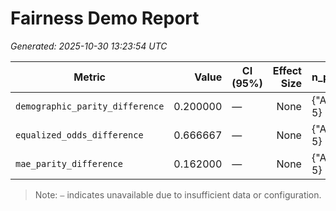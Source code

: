 # Fairness Demo Report

_Generated: 2025-10-30 13:23:54 UTC_

| Metric | Value | CI (95%) | Effect Size | n_per_group |
|---|---:|---|---:|---|
| `demographic_parity_difference` | 0.200000 | — | None | {"A": 5, "B": 5} |
| `equalized_odds_difference` | 0.666667 | — | None | {"A": 5, "B": 5} |
| `mae_parity_difference` | 0.162000 | — | None | {"A": 5, "B": 5} |

> Note: `—` indicates unavailable due to insufficient data or configuration.